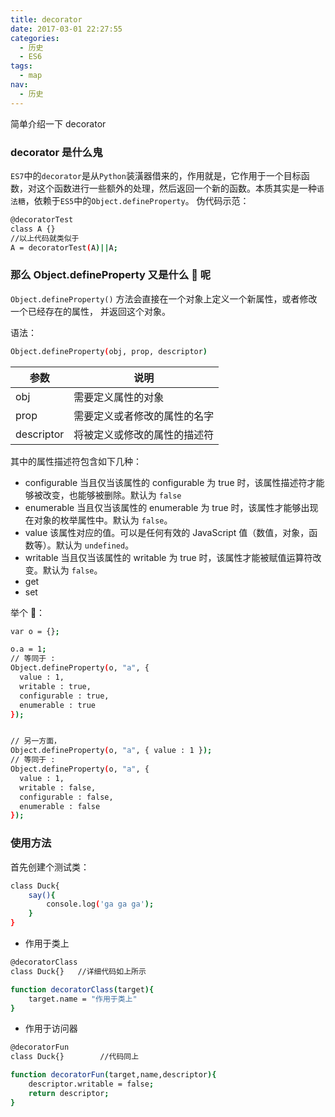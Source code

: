 ```yaml
---
title: decorator
date: 2017-03-01 22:27:55
categories:
  - 历史
  - ES6
tags:
  - map
nav:
  - 历史
---
```


简单介绍一下 decorator

<!--more-->

### decorator 是什么鬼

`ES7`中的`decorator`是从`Python`装潢器借来的，作用就是，它作用于一个目标函数，对这个函数进行一些额外的处理，然后返回一个新的函数。本质其实是一种`语法糖`，依赖于`ES5`中的`Object.defineProperty`。
伪代码示范：

```bash
@decoratorTest
class A {}
//以上代码就类似于
A = decoratorTest(A)||A;
```

### 那么 Object.defineProperty 又是什么 👻 呢

`Object.defineProperty()` 方法会直接在一个对象上定义一个新属性，或者修改一个已经存在的属性， 并返回这个对象。

语法：

```bash
Object.defineProperty(obj, prop, descriptor)
```

| 参数       | 说明                         |
| ---------- | ---------------------------- |
| obj        | 需要定义属性的对象           |
| prop       | 需要定义或者修改的属性的名字 |
| descriptor | 将被定义或修改的属性的描述符 |

其中的属性描述符包含如下几种：

- configurable
  当且仅当该属性的 configurable 为 true 时，该属性描述符才能够被改变，也能够被删除。默认为 `false`
- enumerable
  当且仅当该属性的 enumerable 为 true 时，该属性才能够出现在对象的枚举属性中。默认为 `false`。
- value
  该属性对应的值。可以是任何有效的 JavaScript 值（数值，对象，函数等）。默认为 `undefined`。
- writable
  当且仅当该属性的 writable 为 true 时，该属性才能被赋值运算符改变。默认为 `false`。
- get
- set

举个 🌰：

```bash
var o = {};

o.a = 1;
// 等同于 :
Object.defineProperty(o, "a", {
  value : 1,
  writable : true,
  configurable : true,
  enumerable : true
});


// 另一方面，
Object.defineProperty(o, "a", { value : 1 });
// 等同于 :
Object.defineProperty(o, "a", {
  value : 1,
  writable : false,
  configurable : false,
  enumerable : false
});

```

### 使用方法

首先创建个测试类：

```bash
class Duck{
	say(){
		console.log('ga ga ga');
	}
}
```

- 作用于类上

```bash
@decoratorClass
class Duck{}   //详细代码如上所示

function decoratorClass(target){
	target.name = "作用于类上"
}
```

- 作用于访问器

```bash
@decoratorFun
class Duck{}		//代码同上

function decoratorFun(target,name,descriptor){
	descriptor.writable = false;
	return descriptor;
}

```
